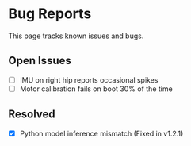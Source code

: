 # Bug Reports

This page tracks known issues and bugs.

## Open Issues
- [ ] IMU on right hip reports occasional spikes
- [ ] Motor calibration fails on boot 30% of the time

## Resolved
- [x] Python model inference mismatch (Fixed in v1.2.1)
